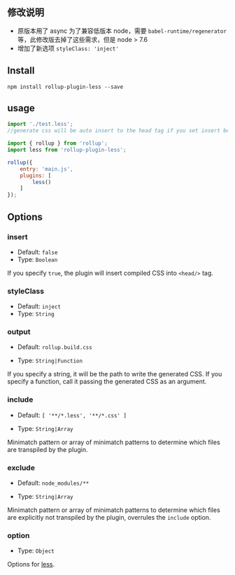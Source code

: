 ## 修改说明

- 原版本用了 async 为了兼容低版本 node，需要 `babel-runtime/regenerator` 等，此修改版去掉了这些需求，但是 node > 7.6
- 增加了新选项 `styleClass: 'inject'`

## Install

```node
npm install rollup-plugin-less --save
```

## usage

```js
import './test.less';
//generate css will be auto insert to the head tag if you set insert be true
```

```js
import { rollup } from 'rollup';
import less from 'rollup-plugin-less';

rollup({
    entry: 'main.js',
    plugins: [
        less()
    ]
});
```


## Options

### insert

+ Default: `false`
+ Type: `Boolean`

If you specify `true`, the plugin will insert compiled CSS into `<head/>` tag.

### styleClass

+ Default: `inject`
+ Type: `String`

### output

+ Default: `rollup.build.css`

+ Type: `String|Function`

If you specify a string, it will be the path to write the generated CSS.
If you specify a function, call it passing the generated CSS as an argument.

### include

+ Default: `[ '**/*.less', '**/*.css' ]`

+ Type: `String|Array`

Minimatch pattern or array of minimatch patterns to determine which files are transpiled by the plugin.

### exclude

+ Default: `node_modules/**`

+ Type: `String|Array`

Minimatch pattern or array of minimatch patterns to determine which files are explicitly not transpiled by the plugin, overrules the `include` option.

### option

+ Type: `Object`

Options for [less](http://lesscss.org/usage/#programmatic-usage).
